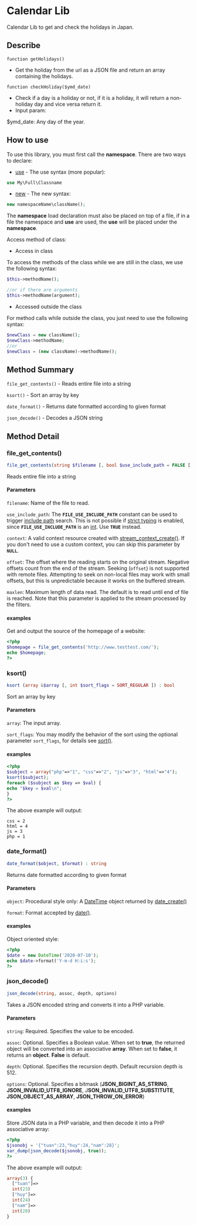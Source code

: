 # Calendar Lib
Calendar Lib to get and check the holidays in Japan.
## Describe
```
function getHolidays()
```
- Get the holiday from the url as a JSON file and return an array containing the holidays.
```
function checkHoliday($ymd_date)
```
- Check if a day is a holiday or not, if it is a holiday, it will return a non-holiday day and vice versa return it.
-  Input param:

$ymd_date: Any day of the year.

## How to use

To use this library, you must first call the **namespace**. There are two ways to declare:

* [use](https://www.php.net/manual/en/language.namespaces.importing.php) - The use syntax (more popular):

```php
use My\Full\Classname
```
* [new](https://techblog.vn/bai-11-namespace-trong-php) - The new syntax:

```php
new namespaceName\className();
```
The **namespace** load declaration must also be placed on top of a file, if in a file the namespace and **use** are used, the **use** will be placed under the **namespace**.

Access method of class:

* Access in class

To access the methods of the class while we are still in the class, we use the following syntax:

```php
$this->methodName(); 

//or if there are arguments 
$this->methodName(argument);
```

* Accessed outside the class

For method calls while outside the class, you just need to use the following syntax:

```php
$newClass = new className();
$newClass->methodName;
//or
$newClass = (new className)->methodName();
```

## Method Summary

`file_get_contents()` - Reads entire file into a string

`ksort()` - Sort an array by key

`date_format()` - Returns date formatted according to given format

`json_decode()` - Decodes a JSON string

## Method Detail

### file_get_contents()
```php
file_get_contents(string $filename [, bool $use_include_path = FALSE [, resource $context[, int $offset = 0 [, int $maxlen ]]]]) : string
```
Reads entire file into a string

#### Parameters
`filename`: Name of the file to read.

`use_include_path`: The **`FILE_USE_INCLUDE_PATH`** constant can be used to trigger [include path](https://www.php.net/manual/en/ini.core.php#ini.include-path) search. This is not possible if [strict typing](https://www.php.net/manual/en/functions.arguments.php#functions.arguments.type-declaration.strict) is enabled, since **`FILE_USE_INCLUDE_PATH`** is an [int](https://www.php.net/manual/en/language.types.integer.php). Use **`TRUE`** instead.

`context`: A valid context resource created with  [stream_context_create()](https://www.php.net/manual/en/function.stream-context-create.php). If you don't need to use a custom context, you can skip this parameter by  **`NULL`**.

`offset`:  The offset where the reading starts on the original stream. Negative offsets count from the end of the stream. Seeking (`offset`) is not supported with remote files. Attempting to seek on non-local files may work with small offsets, but this is unpredictable because it works on the buffered stream.

`maxlen`: Maximum length of data read. The default is to read until end of file is reached. Note that this parameter is applied to the stream processed by the filters.

#### examples

Get and output the source of the homepage of a website:

```php
<?php  
$homepage = file_get_contents('http://www.testtest.com/');  
echo $homepage;  
?>
```

### ksort()

```php
ksort (array &$array [, int $sort_flags = SORT_REGULAR ]) : bool
```

Sort an array by key

#### Parameters

`array`: The input array.

`sort_flags`: You may modify the behavior of the sort using the optional parameter  `sort_flags`, for details see  [sort()](https://www.php.net/manual/en/function.sort.php).

#### examples

```php
<?php  
$subject = array("php"=>"1", "css"=>"2", "js"=>"3", "html"=>"4");  
ksort($subject);  
foreach ($subject as $key => $val) {  
echo "$key = $val\n";  
}  
?>
```
The above example will output:
```
css = 2
html = 4
js = 3
php = 1
```

### date_format()

```php
date_format($object, $format) : string
```

 Returns date formatted according to given format

#### Parameters

`object`: Procedural style only: A  [DateTime](https://www.php.net/manual/en/class.datetime.php)  object returned by  [date_create()](https://www.php.net/manual/en/function.date-create.php)

`format`: Format accepted by  [date()](https://www.php.net/manual/en/function.date.php).

#### examples

Object oriented style:

```php
<?php  
$date = new DateTime('2020-07-10');  
echo $date->format('Y-m-d H:i:s');  
?>
```

### json_decode()

```php
json_decode(string, assoc, depth, options)
```

Takes a JSON encoded string and converts it into a PHP variable.

#### Parameters

`string`: Required. Specifies the value to be encoded.

`assoc`: Optional. Specifies a Boolean value. When set to **true**, the returned object will be converted into an associative **array**. When set to **false**, it returns an **object**. **False** is default.

`depth`: Optional. Specifies the recursion depth. Default recursion depth is 512.

`options`: Optional. Specifies a bitmask (**JSON_BIGINT_AS_STRING**, **JSON_INVALID_UTF8_IGNORE**, J**SON_INVALID_UTF8_SUBSTITUTE**,  **JSON_OBJECT_AS_ARRAY**, **JSON_THROW_ON_ERROR**)

#### examples

Store JSON data in a PHP variable, and then decode it into a PHP associative array:

```php
<?php  
$jsonobj = '{"tuan":23,"huy":24,"nam":28}';  
var_dump(json_decode($jsonobj, true));  
?>
```

The above example will output:

```php
array(3) {
  ["tuan"]=>
  int(23)
  ["huy"]=>
  int(24)
  ["nam"]=>
  int(28)
}
```

